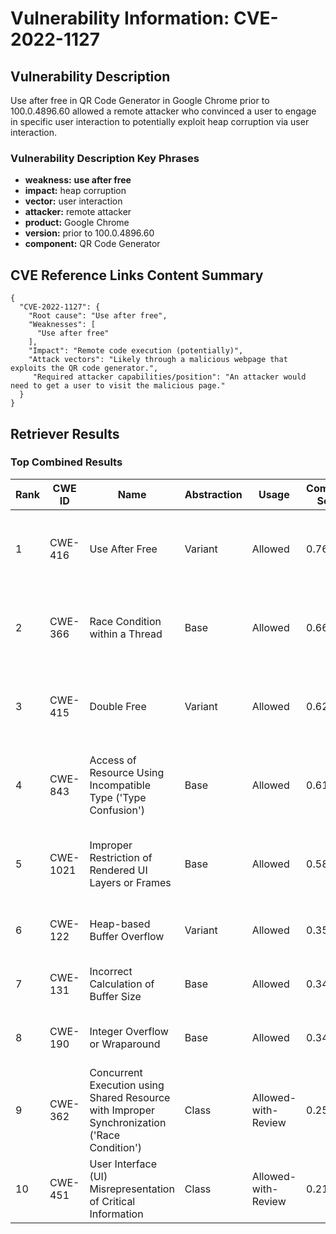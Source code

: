 # Vulnerability Information: CVE-2022-1127

## Vulnerability Description
Use after free in QR Code Generator in Google Chrome prior to 100.0.4896.60 allowed a remote attacker who convinced a user to engage in specific user interaction to potentially exploit heap corruption via user interaction.

### Vulnerability Description Key Phrases
- **weakness:** **use after free**
- **impact:** heap corruption
- **vector:** user interaction
- **attacker:** remote attacker
- **product:** Google Chrome
- **version:** prior to 100.0.4896.60
- **component:** QR Code Generator

## CVE Reference Links Content Summary
```
{
  "CVE-2022-1127": {
    "Root cause": "Use after free",
    "Weaknesses": [
      "Use after free"
    ],
    "Impact": "Remote code execution (potentially)",
    "Attack vectors": "Likely through a malicious webpage that exploits the QR code generator.",
     "Required attacker capabilities/position": "An attacker would need to get a user to visit the malicious page."
  }
}
```

## Retriever Results

### Top Combined Results

| Rank | CWE ID | Name | Abstraction | Usage | Combined Score | Retrievers | Individual Scores |
|------|--------|------|-------------|-------|---------------|------------|-------------------|
| 1 | CWE-416 | Use After Free | Variant | Allowed | 0.7648 | dense, sparse, graph | dense: 0.641, sparse: 0.307, graph: 0.929 |
| 2 | CWE-366 | Race Condition within a Thread | Base | Allowed | 0.6661 | dense, sparse, graph | dense: 0.585, sparse: 0.265, graph: 0.620 |
| 3 | CWE-415 | Double Free | Variant | Allowed | 0.6234 | dense, sparse, graph | dense: 0.563, sparse: 0.181, graph: 0.811 |
| 4 | CWE-843 | Access of Resource Using Incompatible Type ('Type Confusion') | Base | Allowed | 0.6179 | dense, sparse, graph | dense: 0.516, sparse: 0.200, graph: 0.686 |
| 5 | CWE-1021 | Improper Restriction of Rendered UI Layers or Frames | Base | Allowed | 0.5829 | dense, sparse, graph | dense: 0.549, sparse: 0.153, graph: 0.617 |
| 6 | CWE-122 | Heap-based Buffer Overflow | Variant | Allowed | 0.3532 | dense, sparse | dense: 0.539, sparse: 0.197 |
| 7 | CWE-131 | Incorrect Calculation of Buffer Size | Base | Allowed | 0.3466 | dense, sparse | dense: 0.516, sparse: 0.154 |
| 8 | CWE-190 | Integer Overflow or Wraparound | Base | Allowed | 0.3412 | dense, sparse | dense: 0.517, sparse: 0.144 |
| 9 | CWE-362 | Concurrent Execution using Shared Resource with Improper Synchronization ('Race Condition') | Class | Allowed-with-Review | 0.2535 | sparse, graph | sparse: 0.185, graph: 0.911 |
| 10 | CWE-451 | User Interface (UI) Misrepresentation of Critical Information | Class | Allowed-with-Review | 0.2109 | dense, sparse | dense: 0.553, sparse: 0.144 |

